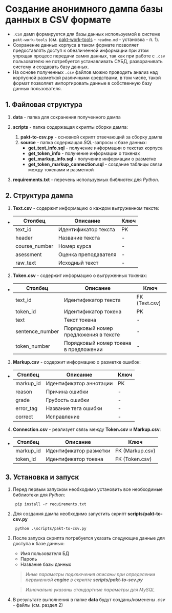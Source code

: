 # Создание анонимного дампа  базы данных в CSV формате
- `.CSV` дамп формируется для базы данных используемой в системе `pakt-work-tools` (см. [pakt-work-tools](https://github.com/remshu-inc/pakt-work-tools) - `readme.md` - установка - п. 1).  
- Сохранение данных корпуса в таком формате позволяет предоставлять доступ к обезличенной информации при этом упрощая процесс передачи самих данных, так как при работе с `.csv` пользователю не потребуется устанавливать СУБД, разворачивать систему и создавать базу данных.
- На основе полученных `.csv` файлов можно проводить анализ над корпусной разметкой различными средствами, в том числе, такой формат позволяет импортировать данные в собственную базу данных пользователя.

## 1. Файловая структура 
1. __data__ - папка для сохранения полученного дампа
2. __scripts__ - папка содержащая скрипты сборки дампа:
    
    1. __pakt-to-csv.py__ - основной скрипт отвечающий за сборку дампа
    2. __source__ - папка содержащая _SQL_-запросы к базе данных:
        - __get_text_info.sql__  - получение информации о текстах корпуса
        - __get_token_info__ - получение информации о токенах
        - __get_markup_info.sql__ - получение информации о разметке
        - __get_token_markup_connection.sql__ - создание таблицы связи между токенами и разметкой
3. __requirements.txt__  - перечень используемых библиотек для _Python_.
## 2. Структура дампа
 1.  __Text.csv__ - содержит информацию о каждом выгруженном тексте:
 
 - |Столбец|Описание|Ключ|
    |-----------|-------------|--------|
    |text_id|Идентификатор текста|PK|
    |header|Название текста|-|
    |course_number|Номер курса|-|
    |asessment|Оценка преподавателя|-|
    |raw_text|Исходный текст|-|
2. __Token.csv__ - содержит информацию о выгруженных токенах:
 - |Столбец|Описание|Ключ|
    |-----------|-------------|--------|
    |text_id|Идентификатор текста|FK (Text.csv)|
    |token_id|Идентификатор токена|PK|
    |text|Текст токена|-|
    |sentence_number|Порядковый номер предложения в тексте|-|
    |token_number|Порядковый номер токена в предложении|-|

3. __Markup.csv__ - содержит информацию о разметке ошибок:
 - |Столбец|Описание|Ключ|
    |-----------|-------------|--------|
    |markup_id|Идентификатор аннотации|PK|
    |reason|Причина ошибки|-|
    |grade|Грубость ошибки|-|
    |error_tag|Название тега ошибки|-|
    |correct|Исправление|-|

4. __Connection.csv__ - реализует связь между __Token.csv__ и __Markup.csv__:
 - |Столбец|Описание|Ключ|
    |-----------|-------------|--------|
    |markup_id|Идентификатор разметки|FK (Markup.csv)|
    |token_id|Идентификатор токена|FK (Token.csv)|

## 3. Установка и запуск
1. Перед первым запуском необходимо установить все необходимые библиотеки для _Python_:

        pip install -r requirements.txt
2. Для создания дампа необходимо запустить скрипт __scripts/pakt-to-csv.py__

        python .\scripts/pakt-to-csv.py
    
3. После запуска скрипта потребуется указать следующие данные для доступа к базе данных:

    - Имя пользователя БД
    - Пароль
    - Название базы данных

    >_Иные параметры подключения описаны при определении переменной __engine__ в скрипте __scripts/pakt-to-scv.py___
    
    > _Изначально указаны стандартные параметры для MySQL_

4. В результате выполнения в папке __data__ будут созданы/изменены _.csv_ - файлы (см. раздел 2)
